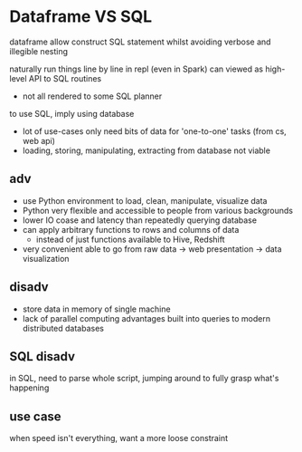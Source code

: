 # Dataframe VS SQL
dataframe allow construct SQL statement whilst avoiding verbose and illegible nesting

naturally run things line by line in repl (even in Spark)
can viewed as high-level API to SQL routines
  - not all rendered to some SQL planner

to use SQL, imply using database
  - lot of use-cases only need bits of data for 'one-to-one' tasks (from cs, web api)
  - loading, storing, manipulating, extracting from database not viable

## adv
- use Python environment to load, clean, manipulate, visualize data
- Python very flexible and accessible to people from various backgrounds
- lower IO coase and latency than repeatedly querying database
- can apply arbitrary functions to rows and columns of data
  - instead of just functions available to Hive, Redshift
- very convenient able to go from raw data -> web presentation -> data visualization

## disadv
- store data in memory of single machine
- lack of parallel computing advantages built into queries to modern distributed databases

## SQL disadv
in SQL, need to parse whole script, jumping around to fully grasp what's happening

## use case
when speed isn't everything, want a more loose constraint






